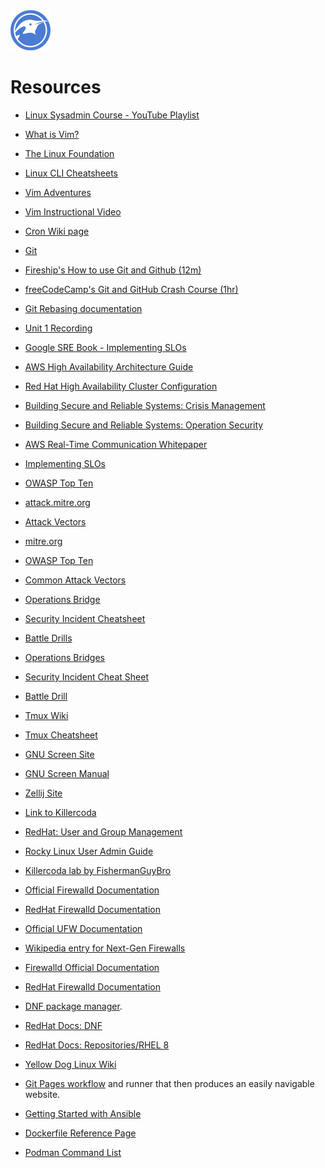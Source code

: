 <div class="flex-container">
        <img src="https://github.com/ProfessionalLinuxUsersGroup/img/blob/main/Assets/Logos/ProLUG_Round_Transparent_LOGO.png?raw=true" width="64" height="64"></img>
    <p>
        <h1>Resources</h1>
    </p>
</div>

- [Linux Sysadmin Course - YouTube Playlist](https://www.youtube.com/watch?v=eHB8WKWz2eQ&list=PLyuZ_vuAWmprPIqsG11yoUG49Z5dE5TDu)

- [What is Vim?](https://github.com/vim/vim)
- [The Linux Foundation](https://www.linux.org/pages/download/)
- [Linux CLI Cheatsheets](https://www.digitalocean.com/community/tutorials/linux-commands)
- [Vim Adventures](https://vim-adventures.com/)
- [Vim Instructional Video](https://www.youtube.com/watch?v=d8XtNXutVto)
- [Cron Wiki page](https://en.wikipedia.org/wiki/Cron)
- [Git](https://git-scm.com/)
- [Fireship's How to use Git and Github (12m)](https://youtu.be/HkdAHXoRtos)
- [freeCodeCamp's Git and GitHub Crash Course (1hr)](https://youtu.be/RGOj5yH7evk)
- [Git Rebasing documentation](https://git-scm.com/book/en/v2/Git-Branching-Rebasing)
- [Unit 1 Recording](https://www.youtube.com/watch?v=eHB8WKWz2eQ&list=PLyuZ_vuAWmprPIqsG11yoUG49Z5dE5TDu)
- [Google SRE Book - Implementing SLOs](https://sre.google/workbook/implementing-slos/)
- [AWS High Availability Architecture Guide](https://docs.aws.amazon.com/pdfs/whitepapers/latest/real-time-communication-on-aws/real-time-communication-on-aws.pdf)
- [Red Hat High Availability Cluster Configuration](https://access.redhat.com/documentation/en-us/red_hat_enterprise_linux/9/html/configuring_and_managing_high_availability_clusters/index)
- [Building Secure and Reliable Systems: Crisis Management](https://google.github.io/building-secure-and-reliable-systems/raw/ch17.html)
- [Building Secure and Reliable Systems: Operation Security](https://google.github.io/building-secure-and-reliable-systems/raw/ch17.html)
- [AWS Real-Time Communication Whitepaper](https://docs.aws.amazon.com/pdfs/whitepapers/latest/real-time-communication-on-aws/real-time-communication-on-aws.pdf#high-availability-and-scalability-on-aws)
- [Implementing SLOs](https://sre.google/workbook/implementing-slos/)
- [OWASP Top Ten](https://owasp.org/www-project-top-ten/)
- [attack.mitre.org](https://attack.mitre.org/)
- [Attack Vectors](https://www.cobalt.io/blog/defending-against-23-common-attack-vectors)
- [mitre.org](https://attack.mitre.org/)
- [OWASP Top Ten](https://owasp.org/www-project-top-ten/)
- [Common Attack Vectors](https://www.cobalt.io/blog/defending-against-23-common-attack-vectors)
- [Operations Bridge](https://cio-wiki.org/wiki/Operations_Bridge)
- [Security Incident Cheatsheet](https://zeltser.com/media/docs/security-incident-survey-cheat-sheet.pdf?msc=Cheat+Sheet+Blog)
- [Battle Drills](https://en.wikipedia.org/wiki/Battle_drill)
- [Operations Bridges](https://cio-wiki.org/wiki/Operations_Bridge)
- [Security Incident Cheat Sheet](https://zeltser.com/media/docs/security-incident-survey-cheat-sheet.pdf?msc=Cheat+Sheet+Blog)
- [Battle Drill](https://en.wikipedia.org/wiki/Battle_drill)
- [Tmux Wiki](https://github.com/tmux/tmux/wiki)
- [Tmux Cheatsheet](https://tmuxcheatsheet.com/)
- [GNU Screen Site](https://www.gnu.org/software/screen/)
- [GNU Screen Manual](https://www.gnu.org/software/screen/manual/screen.html)
- [Zellij Site](https://zellij.dev/)

- [Link to Killercoda](https://killercoda.com/)
- [RedHat: User and Group Management](https://www.redhat.com/en/blog/linux-user-group-management)
- [Rocky Linux User Admin Guide](https://docs.rockylinux.org/books/admin_guide/06-users/)
- [Killercoda lab by FishermanGuyBro](https://killercoda.com/fishermanguybro)
- [Official Firewalld Documentation](https://firewalld.org/documentation/)
- [RedHat Firewalld Documentation](https://docs.redhat.com/en/documentation/red_hat_enterprise_linux/9/html/configuring_firewalls_and_packet_filters/using-and-configuring-firewalld_firewall-packet-filters)
- [Official UFW Documentation](https://help.ubuntu.com/community/UFW)
- [Wikipedia entry for Next-Gen Firewalls](https://en.wikipedia.org/wiki/Next-generation_firewall)
- [Firewalld Official Documentation](https://firewalld.org/documentation/)
- [RedHat Firewalld Documentation](https://docs.redhat.com/en/documentation/red_hat_enterprise_linux/9/html/configuring_firewalls_and_packet_filters/using-and-configuring-firewalld_firewall-packet-filters)
- [DNF package manager](<https://en.wikipedia.org/wiki/DNF_(software)>).
- [RedHat Docs: DNF](https://docs.redhat.com/en/documentation/red_hat_enterprise_linux/9/html-single/managing_software_with_the_dnf_tool/index)
- [RedHat Docs: Repositories/RHEL 8](https://docs.redhat.com/en/documentation/red_hat_enterprise_linux/8/html/considerations_in_adopting_rhel_8/repositories_considerations-in-adopting-rhel-8)
- [Yellow Dog Linux Wiki](https://en.wikipedia.org/wiki/Yellow_Dog_Linux)
- [Git Pages workflow](https://docs.github.com/en/pages/getting-started-with-github-pages/using-custom-workflows-with-github-pages) and runner that then produces an easily navigable website.
- [Getting Started with Ansible](https://docs.ansible.com/ansible/latest/getting_started/index.html)
- [Dockerfile Reference Page](https://docs.docker.com/reference/dockerfile/)
- [Podman Command List](https://docs.podman.io/en/latest/Commands.html)
